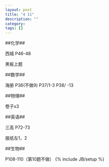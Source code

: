 ```yaml
---
layout: post
title: "4 11"
description: ""
category: 
tags: []
---
```

##化学##

西城 P46-48

黑板上题

##数学##

海册 P36(不做9) P37/1-3 P38/ -13

##物理##

卷子x3

##英语##

三高 P72-73

报纸左1，2

##生物##

P108-110（第10题不做）
{% include JB/setup %}
